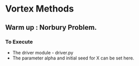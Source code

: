 Vortex Methods
=============

<h2> Warm up : Norbury Problem. </h2>

<h3>To Execute</h3>

* The driver module - driver.py
* The parameter alpha and initial seed for X can be set here.












